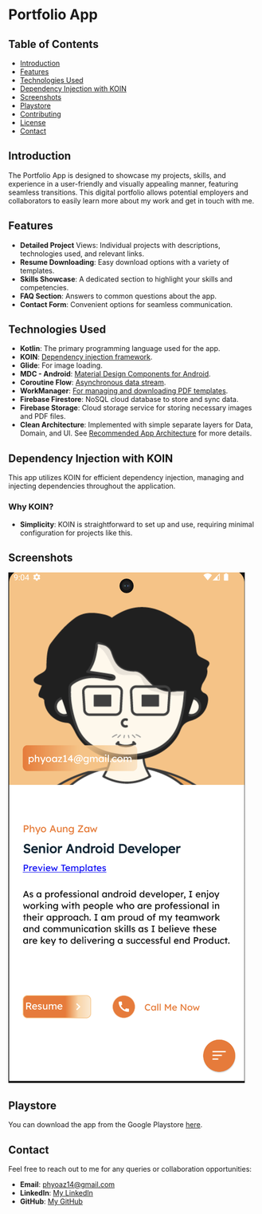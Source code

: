 # Portfolio App

## Table of Contents

- [Introduction](#introduction)
- [Features](#features)
- [Technologies Used](#technologies-used)
- [Dependency Injection with KOIN](#dependency-injection-with-koin)
- [Screenshots](#screenshots)
- [Playstore](#playstore)
- [Contributing](#contributing)
- [License](#license)
- [Contact](#contact)

## Introduction

The Portfolio App is designed to showcase my projects, skills, and experience in a user-friendly and
visually appealing manner, featuring seamless transitions. This digital portfolio allows potential
employers and collaborators to easily learn more about my work and get in touch with me.

## Features

- **Detailed Project** Views: Individual projects with descriptions, technologies used, and relevant
  links.
- **Resume Downloading**: Easy download options with a variety of templates.
- **Skills Showcase**: A dedicated section to highlight your skills and competencies.
- **FAQ Section**: Answers to common questions about the app.
- **Contact Form**: Convenient options for seamless communication.

## Technologies Used

- **Kotlin**: The primary programming language used for the app.
- **KOIN**: [Dependency injection framework](https://insert-koin.io/docs/quickstart/android/).
- **Glide**: For image loading.
- **MDC - Android**: [Material Design Components for Android](https://m3.material.io/develop/android/mdc-android).
- **Coroutine Flow**: [Asynchronous data stream](https://kotlinlang.org/api/kotlinx.coroutines/kotlinx-coroutines-core/kotlinx.coroutines.flow/-flow/).
- **WorkManager**: [For managing and downloading PDF templates](https://developer.android.com/reference/androidx/work/WorkManager).
- **Firebase Firestore**: NoSQL cloud database to store and sync data.
- **Firebase Storage**: Cloud storage service for storing necessary images and PDF files.
- **Clean Architecture**: Implemented with simple separate layers for Data, Domain, and UI. See [Recommended App Architecture](https://developer.android.com/topic/architecture#recommended-app-arch) for more details.

## Dependency Injection with KOIN

This app utilizes KOIN for efficient dependency injection, managing and injecting dependencies
throughout the application.

### Why KOIN?

- **Simplicity**: KOIN is straightforward to set up and use, requiring minimal configuration for
  projects like this.

## Screenshots

![Home Screen](screenshots/home.png)

## Playstore

You can download the app from the Google Playstore [here](https://play.google.com/store/apps/details?id=com.kyrie.myportfolio).  

## Contact

Feel free to reach out to me for any queries or collaboration opportunities:

- **Email**: phyoaz14@gmail.com
- **LinkedIn**: [My LinkedIn](https://www.linkedin.com/in/phyoaungzaw)
- **GitHub**: [My GitHub](https://github.com/GawLay)
